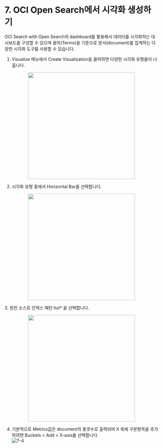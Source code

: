 
# 7. OCI Open Search에서 시각화 생성하기

OCI Search with Open Search의 dashboard를 활용해서 데이터를 시각화하는 대시보드를 구성할 수 있으며 용어(Terms)을 기준으로 문서(document)를 집계하는 다양한 시각화 도구를 사용할 수 있습니다. 
  
1. Visualize 메뉴에서 Create Visualization을 클릭하면 다양한 시각화 유형들이 나옵니다.
 <p align="center"><img src="https://github.com/oraclekr-data-platform/ODWS-S04-ADB-Data-Visualization/assets/150219167/a74d2ede-577c-4bd6-8a93-fa4cb80e861c" height="350"></p>
   
2. 시각화 유형 중에서 Horizontal Bar를 선택합니다.
 <p align="center"><img src="https://github.com/oraclekr-data-platform/ODWS-S04-ADB-Data-Visualization/assets/150219167/7eb11643-895b-4300-9535-bf6acef6b165" height="350"></p>
3. 원천 소스로 인덱스 패턴 hol* 을 선택합니다.
 <p align="center"><img src="https://github.com/oraclekr-data-platform/ODWS-S04-ADB-Data-Visualization/assets/150219167/652be875-6e57-4896-a702-eefd749ff6d7" height="350"></p>

4. 기본적으로 Metrics값은 document의 총갯수로 출력되며 X 축에 구분항목을 추가하려면 Buckets > Add > X-axis를 선택합니다.  
 ![7-4](https://github.com/oraclekr-data-platform/ODWS-S04-ADB-Data-Visualization/assets/150219167/14686e6f-dff0-426a-8463-b7054879b3d9)


